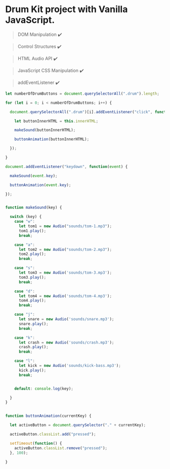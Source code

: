 # Drum Kit project with Vanilla JavaScript.

>DOM Manipulation :heavy_check_mark:

>Control Structures :heavy_check_mark:

>HTML Audio API :heavy_check_mark:

>JavaScript CSS Manipulation :heavy_check_mark:

>addEventListener :heavy_check_mark:

````javascript
let numberOfDrumButtons = document.querySelectorAll(".drum").length;

for (let i = 0; i < numberOfDrumButtons; i++) {

  document.querySelectorAll(".drum")[i].addEventListener("click", function() {

    let buttonInnerHTML = this.innerHTML;

    makeSound(buttonInnerHTML);

    buttonAnimation(buttonInnerHTML);

  });

}

document.addEventListener("keydown", function(event) {

  makeSound(event.key);

  buttonAnimation(event.key);

});


function makeSound(key) {

  switch (key) {
    case "w":
      let tom1 = new Audio("sounds/tom-1.mp3");
      tom1.play();
      break;

    case "a":
      let tom2 = new Audio("sounds/tom-2.mp3");
      tom2.play();
      break;

    case "s":
      let tom3 = new Audio('sounds/tom-3.mp3');
      tom3.play();
      break;

    case "d":
      let tom4 = new Audio('sounds/tom-4.mp3');
      tom4.play();
      break;

    case "j":
      let snare = new Audio('sounds/snare.mp3');
      snare.play();
      break;

    case "k":
      let crash = new Audio('sounds/crash.mp3');
      crash.play();
      break;

    case "l":
      let kick = new Audio('sounds/kick-bass.mp3');
      kick.play();
      break;


    default: console.log(key);

  }
}


function buttonAnimation(currentKey) {

  let activeButton = document.querySelector("." + currentKey);

  activeButton.classList.add("pressed");

  setTimeout(function() {
    activeButton.classList.remove("pressed");
  }, 100);

}

